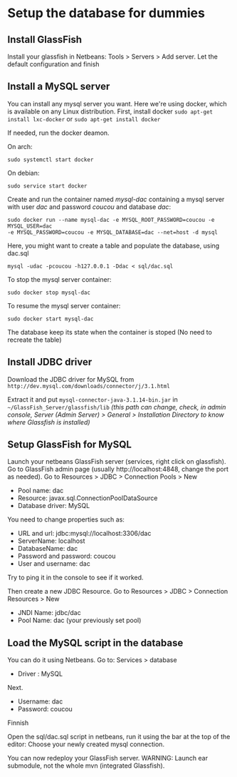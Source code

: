 Setup the database for dummies
===


Install GlassFish
---

Install your glassfish in Netbeans:
Tools > Servers > Add server.
Let the default configuration and finish


Install a MySQL server
---
You can install any mysql server you want.
Here we're using docker, which is available on any Linux distribution.
First, install docker `sudo apt-get install lxc-docker` or `sudo apt-get install docker`

If needed, run the docker deamon.

On arch:
```
sudo systemctl start docker
```

On debian:
```
sudo service start docker
```

Create and run the container named *mysql-dac* containing a mysql server with
user *dac* and password *coucou* and database *dac*:
```
sudo docker run --name mysql-dac -e MYSQL_ROOT_PASSWORD=coucou -e MYSQL_USER=dac
-e MYSQL_PASSWORD=coucou -e MYSQL_DATABASE=dac --net=host -d mysql
```
Here, you might want to create a table and populate the database, using dac.sql
```
mysql -udac -pcoucou -h127.0.0.1 -Ddac < sql/dac.sql
```

To stop the mysql server container:
```
sudo docker stop mysql-dac
```

To resume the mysql server container:
```
sudo docker start mysql-dac
```

The database keep its state when the container is stoped (No need to recreate
the table)

Install JDBC driver
---

Download the JDBC driver for MySQL from
`http://dev.mysql.com/downloads/connector/j/3.1.html`

Extract it and put `mysql-connector-java-3.1.14-bin.jar` in
`~/GlassFish_Server/glassfish/lib` *(this path can change, check, in admin
console, Server (Admin Server) > General > Installation Directory to know where
Glassfish is installed)*


Setup GlassFish for MySQL
---

Launch your netbeans GlassFish server (services, right click on glassfish).
Go to GlassFish admin page (usually http://localhost:4848, change the port as
needed).
Go to Resources > JDBC > Connection Pools > New

* Pool name: dac
* Resource: javax.sql.ConnectionPoolDataSource
* Database driver: MySQL

You need to change properties such as:

* URL and url: jdbc:mysql://localhost:3306/dac
* ServerName: localhost
* DatabaseName: dac
* Password and password: coucou
* User and username: dac

Try to ping it in the console to see if it worked.

Then create a new JDBC Resource.
Go to Resources > JDBC > Connection Resources > New

* JNDI Name: jdbc/dac
* Pool Name: dac (your previously set pool)


Load the MySQL script in the database
----

You can do it using Netbeans.
Go to:
Services > database

* Driver : MySQL

Next.

* Username: dac
* Password: coucou

Finnish

Open the sql/dac.sql script in netbeans, run it using the bar at the top of the
editor: Choose your newly created mysql connection.


You can now redeploy your GlassFish server.
WARNING: Launch ear submodule, not the whole mvn (integrated Glassfish).
